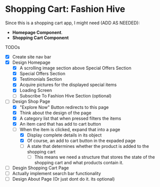 # Shopping Cart: Fashion Hive

Since this is a shopping cart app, I might need (ADD AS NEEDED): 
- __Homepage Component__.
- __Shopping Cart Component__

TODOs
- [X] Create site nav bar
- [X] Design Homepage
  - [X] A scrolling image section above Special Offers Section
  - [X] Special Offers Section
  - [X] Testimonials Section
  - [X] Acquire pictures for the displayed special items
  - [X] Loading Screen
  - [ ] Subscribe To Fashion Hive Section (optional)
- [ ] Design Shop Page
  - [X] "Explore Now" Button redirects to this page
  - [X] Think about the design of the page
  - [X] A category list that when pressed filters the items
  - [X] An item card that has add to cart button
  - [ ] When the item is clicked, expand that into a page
    - [X] Display complete details in its object
    - [X] Of course, an add to cart button in the expaded page
    - [ ] A state that determines whether the product is added to the shopping cart
      - [ ] This means we need a structure that stores the state of the shopping cart and what products contain it.
- [ ] Desgin Shopping Cart Page
- [ ] Actually implement search bar functionality
- [ ] Design About Page (Or just dont do it. its optional)